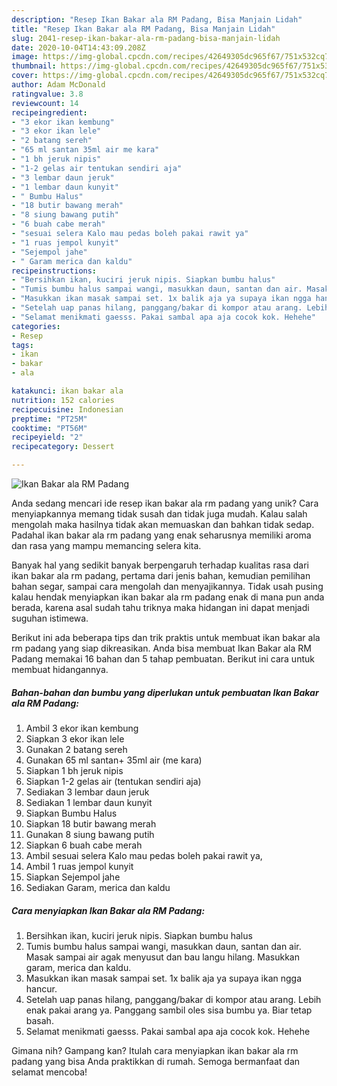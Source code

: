 ```yaml
---
description: "Resep Ikan Bakar ala RM Padang, Bisa Manjain Lidah"
title: "Resep Ikan Bakar ala RM Padang, Bisa Manjain Lidah"
slug: 2041-resep-ikan-bakar-ala-rm-padang-bisa-manjain-lidah
date: 2020-10-04T14:43:09.208Z
image: https://img-global.cpcdn.com/recipes/42649305dc965f67/751x532cq70/ikan-bakar-ala-rm-padang-foto-resep-utama.jpg
thumbnail: https://img-global.cpcdn.com/recipes/42649305dc965f67/751x532cq70/ikan-bakar-ala-rm-padang-foto-resep-utama.jpg
cover: https://img-global.cpcdn.com/recipes/42649305dc965f67/751x532cq70/ikan-bakar-ala-rm-padang-foto-resep-utama.jpg
author: Adam McDonald
ratingvalue: 3.8
reviewcount: 14
recipeingredient:
- "3 ekor ikan kembung"
- "3 ekor ikan lele"
- "2 batang sereh"
- "65 ml santan 35ml air me kara"
- "1 bh jeruk nipis"
- "1-2 gelas air tentukan sendiri aja"
- "3 lembar daun jeruk"
- "1 lembar daun kunyit"
- " Bumbu Halus"
- "18 butir bawang merah"
- "8 siung bawang putih"
- "6 buah cabe merah"
- "sesuai selera Kalo mau pedas boleh pakai rawit ya"
- "1 ruas jempol kunyit"
- "Sejempol jahe"
- " Garam merica dan kaldu"
recipeinstructions:
- "Bersihkan ikan, kuciri jeruk nipis. Siapkan bumbu halus"
- "Tumis bumbu halus sampai wangi, masukkan daun, santan dan air. Masak sampai air agak menyusut dan bau langu hilang. Masukkan garam, merica dan kaldu."
- "Masukkan ikan masak sampai set. 1x balik aja ya supaya ikan ngga hancur."
- "Setelah uap panas hilang, panggang/bakar di kompor atau arang. Lebih enak pakai arang ya. Panggang sambil oles sisa bumbu ya. Biar tetap basah."
- "Selamat menikmati gaesss. Pakai sambal apa aja cocok kok. Hehehe"
categories:
- Resep
tags:
- ikan
- bakar
- ala

katakunci: ikan bakar ala 
nutrition: 152 calories
recipecuisine: Indonesian
preptime: "PT25M"
cooktime: "PT56M"
recipeyield: "2"
recipecategory: Dessert

---
```



![Ikan Bakar ala RM Padang](https://img-global.cpcdn.com/recipes/42649305dc965f67/751x532cq70/ikan-bakar-ala-rm-padang-foto-resep-utama.jpg)

Anda sedang mencari ide resep ikan bakar ala rm padang yang unik? Cara menyiapkannya memang tidak susah dan tidak juga mudah. Kalau salah mengolah maka hasilnya tidak akan memuaskan dan bahkan tidak sedap. Padahal ikan bakar ala rm padang yang enak seharusnya memiliki aroma dan rasa yang mampu memancing selera kita.

Banyak hal yang sedikit banyak berpengaruh terhadap kualitas rasa dari ikan bakar ala rm padang, pertama dari jenis bahan, kemudian pemilihan bahan segar, sampai cara mengolah dan menyajikannya. Tidak usah pusing kalau hendak menyiapkan ikan bakar ala rm padang enak di mana pun anda berada, karena asal sudah tahu triknya maka hidangan ini dapat menjadi suguhan istimewa.




Berikut ini ada beberapa tips dan trik praktis untuk membuat ikan bakar ala rm padang yang siap dikreasikan. Anda bisa membuat Ikan Bakar ala RM Padang memakai 16 bahan dan 5 tahap pembuatan. Berikut ini cara untuk membuat hidangannya.

<!--inarticleads1-->

##### Bahan-bahan dan bumbu yang diperlukan untuk pembuatan Ikan Bakar ala RM Padang:

1. Ambil 3 ekor ikan kembung
1. Siapkan 3 ekor ikan lele
1. Gunakan 2 batang sereh
1. Gunakan 65 ml santan+ 35ml air (me kara)
1. Siapkan 1 bh jeruk nipis
1. Siapkan 1-2 gelas air (tentukan sendiri aja)
1. Sediakan 3 lembar daun jeruk
1. Sediakan 1 lembar daun kunyit
1. Siapkan  Bumbu Halus
1. Siapkan 18 butir bawang merah
1. Gunakan 8 siung bawang putih
1. Siapkan 6 buah cabe merah
1. Ambil sesuai selera Kalo mau pedas boleh pakai rawit ya,
1. Ambil 1 ruas jempol kunyit
1. Siapkan Sejempol jahe
1. Sediakan  Garam, merica dan kaldu




<!--inarticleads2-->

##### Cara menyiapkan Ikan Bakar ala RM Padang:

1. Bersihkan ikan, kuciri jeruk nipis. Siapkan bumbu halus
1. Tumis bumbu halus sampai wangi, masukkan daun, santan dan air. Masak sampai air agak menyusut dan bau langu hilang. Masukkan garam, merica dan kaldu.
1. Masukkan ikan masak sampai set. 1x balik aja ya supaya ikan ngga hancur.
1. Setelah uap panas hilang, panggang/bakar di kompor atau arang. Lebih enak pakai arang ya. Panggang sambil oles sisa bumbu ya. Biar tetap basah.
1. Selamat menikmati gaesss. Pakai sambal apa aja cocok kok. Hehehe




Gimana nih? Gampang kan? Itulah cara menyiapkan ikan bakar ala rm padang yang bisa Anda praktikkan di rumah. Semoga bermanfaat dan selamat mencoba!
